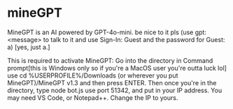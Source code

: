 # mineGPT
MineGPT is an AI powered by GPT-4o-mini. be nice to it pls (use gpt: &lt;message> to talk to it and use Sign-In: Guest and the password for Guest: a) [yes, just a.]



This is required to activate MineGPT:
Go into the directory in Command prompt[this is Windows only so if you're a MacOS user you're outta luck lol] use cd %USERPROFILE%/Downloads (or wherever you put MineGPT)/MineGPT v1.3 and then press ENTER. Then once you're in the directory, type node bot.js
use port 51342, and put in your IP address.
You may need VS Code, or Notepad++. Change the IP to yours.
